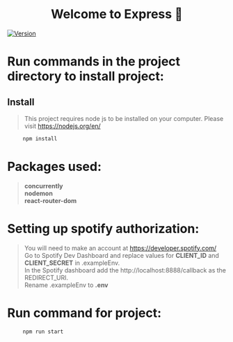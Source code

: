 <h1 align="center">Welcome to Express 👋</h1>
<p>
  <a href="https://www.npmjs.com/package/Express" target="_blank">
    <img alt="Version" src="https://img.shields.io/npm/v/Express.svg">
  </a>
</p>

# Run commands in the project directory to install project:

## Install

>This project requires node js to be installed on your computer. Please visit https://nodejs.org/en/<br>

```sh
     npm install
```
# Packages used:

> **concurrently**<br>
> **nodemon**<br>
> **react-router-dom**<br>

# Setting up spotify authorization:

>You will need to make an account at https://developer.spotify.com/<br>
>Go to Spotify Dev Dashboard and replace values for **CLIENT_ID** and  **CLIENT_SECRET** in .exampleEnv.<br>
>In the Spotify dashboard add the http://localhost:8888/callback as the REDIRECT_URI.<br>
>Rename .exampleEnv to **.env**<br>


# Run command for project:

```sh
     npm run start
```





